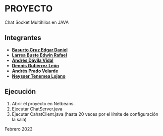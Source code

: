 # PROYECTO
 Chat Socket Multihilos en JAVA

## Integrantes 
- **[Basurto Cruz Edgar Daniel](https://github.com/edgarbasurto)** 
- **[Larrea Buste Edwin Rafael](https://github.com/Rafael1108)**
- **[Andrés Dávila Vidal](https://github.com/ )** 
- **[Dennis Gutiérrez León](https://github.com/ )**
- **[Andrés Prado Velarde](https://github.com/ )**
- **[Neysser Tenemea Lojano](https://github.com/ )**
 
## Ejecución
1. Abrir el proyecto en Netbeans.
2. Ejecutar ChatServer.java
3. Ejecutar CahatClient.java (hasta 20 veces por el límite de configuración la sala) 

Febrero 2023
